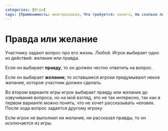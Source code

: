 ```yaml
---
categories: [Игра]
tags: [Применимость: многоразовая, Что требуется: ничего, На сколько людей рассчитано: от 2, Подвижность: нет]
---
```


# Правда или желание

Участнику задают вопрос про его жизнь. Любой. Игрок выбирает одно из действий: желание или правда.

Если он выбирает **правду**, то он должен честно ответить на вопрос.

Если он выбирает **желание**, то оставшиеся игроки придумывают некое желание, которое участник должен сделать.

Во втором варианте игры игрок выбирает правду или желание до озвучивания вопроса, но на мой взгляд, это не так интересно, так как в первом варианте можно понять, что не хочет рассказывать человек. После хода вопрос задается другому игроку

Если игрок не выполнил ни желание, ни рассказал правды, то он исключается из игры.
